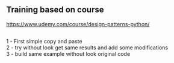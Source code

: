 ## Training based on course
https://www.udemy.com/course/design-patterns-python/

## 
1 - First simple copy and paste  
2 - try without look get same results and add some modifications  
3 - build same example without look original code  